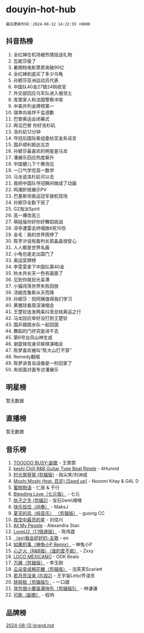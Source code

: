 # douyin-hot-hub

`最后更新时间：2024-08-12 14:22:55 +0800`

## 抖音热榜

1. 全红婵在机场被热情投送礼物
1. 瓦妮莎瘦了
1. 暑期档电影票房突破90亿
1. 全红婵到底买了多少乌龟
1. 孙颖莎亚洲运动员代表
1. 中国队40金27银24铜收官
1. 外交部回应乌军队进入俄领土
1. 库里家人和法国警察冲突
1. 中美并列金牌榜第一
1. 瑞幸向易烊千玺道歉
1. 巴黎奥运会闭幕式
1. 再见巴黎 你好洛杉矶
1. 洛杉矶12分钟
1. 夺冠后国际奥组委给奖金系谣言
1. 国乒顺利抵达北京
1. 孙颖莎最喜欢的明星是马龙
1. 潘展乐回应热度飙升
1. 中国健儿下个赛场见
1. 一口气学完高一数学
1. 马龙说洛杉矶可以去
1. 我把中国队夺冠瞬间做成了动画
1. 鸣潮折枝展示PV
1. 巴基斯坦奥运冠军接机现场
1. 孙颖莎全勤下班了
1. G2淘汰Spirit
1. 高一爆改高三
1. 萌娃版你好你好舞蹈挑战
1. 凉亭遭雷击坍塌致6死10伤
1. 金毛：我的世界雨停了
1. 陈芋汐说有裁判长郭晶晶很安心
1. 人人都是世界名画
1. 小龟也是走出国门了
1. 奥运奖牌榜
1. 李雯雯拿下中国队第40金
1. 秋水共长天一色有画面了
1. 见到你就目光呆滞
1. 小猫闯荡世界失败回放
1. 汤姆克鲁斯从天而降
1. 孙颖莎：倪阿姨值得我们学习
1. 黄雅琼看周深演唱会
1. 王楚钦连发两条抖音总结奥运之行
1. 马龙回应幸好没打到王楚钦
1. 国乒跟跳水队一起回国
1. 舞蹈的门终究是进不去
1. 第6号台风山神生成
1. 谢霆锋现身邓紫棋演唱会
1. 陈梦喜欢被叫“陈大山打不穿”
1. Remedy翻唱
1. 陈梦讲青岛话像是一秒回家了
1. 央视面对面专访潘展乐

## 明星榜

暂无数据

## 直播榜

暂无数据

## 音乐榜

1. [TOOOOO BUSY-副歌](https://sf5-hl-cdn-tos.douyinstatic.com/obj/tos-cn-ve-2774/o0fmjGZetNDjSM5EimFs2QlzBg30YgByJMRQrC) - 王霏霏
1. [keshi Chill R&B Guitar Type Beat Ripple](https://sf5-hl-cdn-tos.douyinstatic.com/obj/tos-cn-ve-2774/okQIfmitAB3HpgZQo0YCEFEACcDhQngn0fkFIC) - 4Hunnid
1. [时光晃呀晃 (剪辑版)](https://sf5-hl-cdn-tos.douyinstatic.com/obj/tos-cn-ve-2774/o8ACeQem3gwI1x3GIYGAfKG0LJebKFRJDwRwyW) - 指尖笑/刘洲成
1. [Moshi Moshi (feat. 百足) [Sped up]](https://sf3-cdn-tos.douyinstatic.com/obj/tos-cn-ve-2774/ocCPFQcXJLeroaIdQLIGAoeeYM3OAUYGDguHXz) - Nozomi Kitay & GAL D
1. [蜜桃物语](https://sf5-hl-cdn-tos.douyinstatic.com/obj/tos-cn-ve-2774/oIhOSCZtIACtYU4XQkngiW9kCBfVD1Fz9IYeqL) - 仁辰 & 于行
1. [Bleeding Love（七元版）](https://sf5-hl-cdn-tos.douyinstatic.com/obj/tos-cn-ve-2774/oEgC9eZFHQ1MfSRnrfkzFp8AayDWqAQMABBgUs) - 七元
1. [执子之手 (剪辑2)](https://sf5-hl-cdn-tos.douyinstatic.com/obj/tos-cn-ve-2774/oUoZLQjCc31XzqsBnBQUNgeKtYPBcgbFDwtfcu) - 宝石Gem\哩哩
1. [快乐恰恰（间奏）](https://sf3-cdn-tos.douyinstatic.com/obj/tos-cn-ve-2774/oMesum3HvWQXJxuMFeVYzf54o2QzH5aEBPOCAn) - MaksJ
1. [夏天的风（纯音乐） （剪辑版）](https://sf5-hl-cdn-tos.douyinstatic.com/obj/tos-cn-ve-2774/oUzLjBZZFQAoNRmGokEeD5zfQCObp6UeFAnTa6) - gusing CC
1. [夜空中最亮的星](https://sf3-cdn-tos.douyinstatic.com/obj/tos-cn-ve-2774/o4IfgGwqqnFeXEMGaS8JBzJAdayAaCeoxqbjCD) - 刘佳兴
1. [All My People](https://sf3-cdn-tos.douyinstatic.com/obj/tos-cn-ve-2774/c7773e6b7c3f4bd9b26cd85b0cfa4eff) - Alexandra Stan
1. [LoveU2（1.1倍速版）](https://sf6-cdn-tos.douyinstatic.com/obj/tos-cn-ve-2774/oQMeDffLaEmgMwgCOEMAFCI6INzoFPgWdD0rsa) - 陈伟霆
1. [（en)我会好好的-主歌](https://sf3-cdn-tos.douyinstatic.com/obj/tos-cn-ve-2774/oUrYpIdrvCbA8m8yAZjbMWjUkL6tiinWMkBTs) - en
1. [如果的事（神兔小P Remix）](https://sf6-cdn-tos.douyinstatic.com/obj/tos-cn-ve-2774/okHtAffz3g4ZB0BMQn9iC9BC6AciI3xCmgQTqt) - 神兔小P
1. [心之火（R&B版）（谁的爱不疯）](https://sf3-cdn-tos.douyinstatic.com/obj/tos-cn-ve-2774/okemkEDaIBBE3OosftCgMxlFkLQZRw37t36ZQv) - Zxxy
1. [LOCO MEXICANO](https://sf3-cdn-tos.douyinstatic.com/obj/tos-cn-ve-2774/owxVoxJorA4ILBfsMAjU6t7O1xW9w0tS7EYzh6) - ODK Beats
1. [万疆（剪辑版）](https://sf5-hl-cdn-tos.douyinstatic.com/obj/tos-cn-ve-2774/ooG7oVgFlDTelKCjCsTTobQvbdtj1BBQXnfZd8) - 李玉刚
1. [云朵变成棉花糖（剪辑版）](https://sf3-cdn-tos.douyinstatic.com/obj/tos-cn-ve-2774/o8LC84GQLALFfXeyJmh8KE61byVQYMMeAZLfEI) - 泡芙芙Scarlett
1. [若月亮没来 (片段2)](https://sf5-hl-cdn-tos.douyinstatic.com/obj/tos-cn-ve-2774/ocQavLLjkCOeDxGyYeIMGgNAIwJ0QXE1Ve3Fzv) - 王宇宙Leto/乔浚丞
1. [娃娃脸（剪辑版1）](https://sf5-hl-cdn-tos.douyinstatic.com/obj/tos-cn-ve-2774/oIimSCgQoNUePTAZ1Ba7TeADY4KetGYsVFeaaB) - 一口甜
1. [背包很小要装满快乐（剪辑版5）](https://sf3-cdn-tos.douyinstatic.com/obj/tos-cn-ve-2774/oUqSJIiBjw2pxsBAiQRmkbZGJrlGCMBPpIW90) - 林谦谦
1. [可能（副歌）](https://sf3-cdn-tos.douyinstatic.com/obj/tos-cn-ve-2774/cde1731888894259b333569393c2fb51) - 程响

## 品牌榜

[2024-08-12-brand.md](2024-08-12-brand.md)
